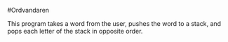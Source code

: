 #Ordvandaren

This program takes a word from the user, pushes the word to a stack, and pops each letter of the stack in opposite order. 




